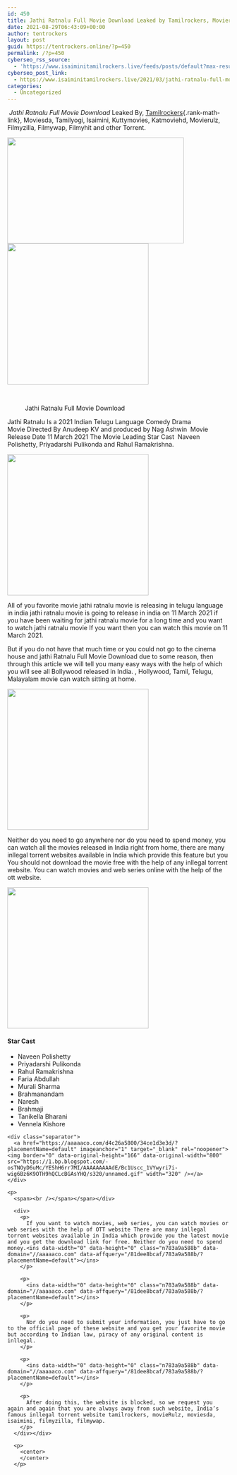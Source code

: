 ```yaml
---
id: 450
title: Jathi Ratnalu Full Movie Download Leaked by Tamilrockers, Movierulz
date: 2021-08-29T06:43:09+00:00
author: tentrockers
layout: post
guid: https://tentrockers.online/?p=450
permalink: /?p=450
cyberseo_rss_source:
  - 'https://www.isaiminitamilrockers.live/feeds/posts/default?max-results=150&start-index=151'
cyberseo_post_link:
  - https://www.isaiminitamilrockers.live/2021/03/jathi-ratnalu-full-movie-download.html
categories:
  - Uncategorized
---
```

<meta content="&nbsp; Jathi Ratnalu Full Movie Download &nbsp;Leaked By, &nbsp; Tamilrockers , Moviesda, Tamilyogi, Isaimini, Kuttymovies, Katmoviehd, Movierulz, Filmyzil..." name="twitter:description" />

  


<center>
</center>

  
<ins data-width="0" data-height="0" class="n783a9a588b" data-domain="//aaaaaco.com" data-affquery="/81dee8bcaf/783a9a588b/?placementName=default"></ins>

&nbsp;_<span>Jathi Ratnalu Full Movie Download</span>_<span>&nbsp;Leaked By,</span><span>&nbsp;</span>[Tamilrockers](http://www.tamilrockers.co.nz/){.rank-math-link}<span>, Moviesda, Tamilyogi, Isaimini, Kuttymovies, Katmoviehd, Movierulz, Filmyzilla, Filmywap, Filmyhit and other Torrent.</span><ins data-width="0" data-height="0" class="n783a9a588b" data-domain="//aaaaaco.com" data-affquery="/81dee8bcaf/783a9a588b/?placementName=default"></ins>

<ins data-width="0" data-height="0" class="n783a9a588b" data-domain="//aaaaaco.com" data-affquery="/81dee8bcaf/783a9a588b/?placementName=default"></ins>

<div class="separator">
  <a href="https://1.bp.blogspot.com/-SMxKa3fscj8/YESgk-O1AjI/AAAAAAAAAco/i6k44V52jB8cqEWcZLjhWpN1TIlcfscCgCLcBGAsYHQ/s1200/600d078b650d8.jpg" imageanchor="1"><img loading="lazy" border="0" data-original-height="900" data-original-width="1200" height="240" src="https://1.bp.blogspot.com/-SMxKa3fscj8/YESgk-O1AjI/AAAAAAAAAco/i6k44V52jB8cqEWcZLjhWpN1TIlcfscCgCLcBGAsYHQ/w400-h240/600d078b650d8.jpg" width="400" /></a>
</div>



<div class="separator">
  <a href="https://aaaaaco.com/d4c26a5800/34ce1d3e3d/?placementName=default" imageanchor="1" target="_blank" rel="noopener"><img border="0" data-original-height="166" data-original-width="800" src="https://1.bp.blogspot.com/-ieOl1Srt-y8/YESgyq1AoZI/AAAAAAAAAcs/urtNaDkoXv0RCPWHWREgOAjnJJu6XLgywCLcBGAsYHQ/s320/unnamed.gif" width="320" /></a>
</div>

<span><br /></span><ins data-width="0" data-height="0" class="n783a9a588b" data-domain="//aaaaaco.com" data-affquery="/81dee8bcaf/783a9a588b/?placementName=default"></ins>

<div>
  <figure class="wp-block-image size-large"><figcaption>Jathi Ratnalu Full Movie Download</figcaption></figure> 
  
  <p>
    Jathi Ratnalu Is a 2021 Indian Telugu Language Comedy Drama Movie&nbsp;<span>Directed By&nbsp;Anudeep KV</span>&nbsp;and produced by&nbsp;<span>Nag Ashwin</span>&nbsp; Movie Release Date&nbsp;<span>11 March 2021</span>&nbsp;The Movie Leading Star Cast &nbsp;Naveen Polishetty,&nbsp;Priyadarshi Pulikonda&nbsp;and&nbsp;Rahul Ramakrishna.<ins data-width="0" data-height="0" class="n783a9a588b" data-domain="//aaaaaco.com" data-affquery="/81dee8bcaf/783a9a588b/?placementName=default"></ins>
  </p>
  
  <div class="separator">
    <a href="https://aaaaaco.com/d4c26a5800/34ce1d3e3d/?placementName=default" imageanchor="1" target="_blank" rel="noopener"><img border="0" data-original-height="166" data-original-width="800" src="https://1.bp.blogspot.com/-2Piv3YCfZwo/YESg57-P_TI/AAAAAAAAAc0/1DL7AZ8hsco7pSqlog-GHcGwMTAwRY9EwCLcBGAsYHQ/s320/unnamed.gif" width="320" /></a>
  </div>
  
  <p>
    All of you favorite movie jathi ratnalu movie is releasing in telugu language in india jathi ratnalu movie is going to release in india on 11 March 2021 if you have been waiting for jathi ratnalu movie for a long time and you want to watch jathi ratnalu movie If you want then you can watch this movie on 11 March 2021.<ins data-width="0" data-height="0" class="n783a9a588b" data-domain="//aaaaaco.com" data-affquery="/81dee8bcaf/783a9a588b/?placementName=default"></ins>
  </p>
  
  <p>
    <ins data-width="0" data-height="0" class="n783a9a588b" data-domain="//aaaaaco.com" data-affquery="/81dee8bcaf/783a9a588b/?placementName=default"></ins>
  </p>
  
  <p>
    But if you do not have that much time or you could not go to the cinema house and&nbsp;<span>jathi Ratnalu Full Movie Download</span>&nbsp;due to some reason, then through this article we will tell you many easy ways with the help of which you will see all Bollywood released in India. , Hollywood, Tamil, Telugu, Malayalam movie can watch sitting at home.<ins data-width="0" data-height="0" class="n783a9a588b" data-domain="//aaaaaco.com" data-affquery="/81dee8bcaf/783a9a588b/?placementName=default"></ins>
  </p>
  
  <div class="separator">
    <a href="https://aaaaaco.com/d4c26a5800/34ce1d3e3d/?placementName=default" imageanchor="1" target="_blank" rel="noopener"><img border="0" data-original-height="166" data-original-width="800" src="https://1.bp.blogspot.com/-FsIi_gGr2oA/YESg9_D1D4I/AAAAAAAAAc4/zFyKZ7itZtsN5NBCSudO0dmlwBDIGJVoQCLcBGAsYHQ/s320/unnamed.gif" width="320" /></a>
  </div>
  
  <p>
    Neither do you need to go anywhere nor do you need to spend money, you can watch all the movies released in India right from home, there are many inllegal torrent websites available in India which provide this feature but you You should not download the movie free with the help of any inllegal torrent website. You can watch movies and web series online with the help of the ott website.
  </p>
  
  <div class="separator">
    <a href="https://aaaaaco.com/d4c26a5800/34ce1d3e3d/?placementName=default" imageanchor="1" target="_blank" rel="noopener"><img border="0" data-original-height="166" data-original-width="800" src="https://1.bp.blogspot.com/-6WgcjAI_MPA/YEShBRaN1EI/AAAAAAAAAc8/aqsJJ-Ao_BYIsERIKErKP3VklhIsdN1GwCLcBGAsYHQ/s320/unnamed.gif" width="320" /></a>
  </div>
  
  <p>
  </p>
  
  <h4>
    <span class="ez-toc-section" id="Star_Cast"></span><span>Star Cast&nbsp;</span><span class="ez-toc-section-end"></span>
  </h4>
  
  <ul>
    <li>
      Naveen Polishetty&nbsp;
    </li>
    <li>
      Priyadarshi Pulikonda
    </li>
    <li>
      Rahul Ramakrishna
    </li>
    <li>
      Faria Abdullah&nbsp;
    </li>
    <li>
      Murali Sharma
    </li>
    <li>
      Brahmanandam&nbsp;
    </li>
    <li>
      Naresh
    </li>
    <li>
      Brahmaji
    </li>
    <li>
      Tanikella Bharani
    </li>
    <li>
      Vennela Kishore
    </li>
  </ul>
  
  <div>
    <span></p> 
    
    <div class="separator">
      <a href="https://aaaaaco.com/d4c26a5800/34ce1d3e3d/?placementName=default" imageanchor="1" target="_blank" rel="noopener"><img border="0" data-original-height="166" data-original-width="800" src="https://1.bp.blogspot.com/-osTNOyD6uMc/YEShH6rr7MI/AAAAAAAAAdE/Bc1Uscc_1VYwyri7i-wig6Bz6K9OTH9hQCLcBGAsYHQ/s320/unnamed.gif" width="320" /></a>
    </div>
    
    <p>
      <span><br /></span></span></div> 
      
      <div>
        <p>
          If you want to watch movies, web series, you can watch movies or web series with the help of OTT website There are many inllegal torrent websites available in India which provide you the latest movie and you get the download link for free. Neither do you need to spend money.<ins data-width="0" data-height="0" class="n783a9a588b" data-domain="//aaaaaco.com" data-affquery="/81dee8bcaf/783a9a588b/?placementName=default"></ins>
        </p>
        
        <p>
          <ins data-width="0" data-height="0" class="n783a9a588b" data-domain="//aaaaaco.com" data-affquery="/81dee8bcaf/783a9a588b/?placementName=default"></ins>
        </p>
        
        <p>
          Nor do you need to submit your information, you just have to go to the official page of these website and you get your favorite movie but according to Indian law, piracy of any original content is inllegal.
        </p>
        
        <p>
          <ins data-width="0" data-height="0" class="n783a9a588b" data-domain="//aaaaaco.com" data-affquery="/81dee8bcaf/783a9a588b/?placementName=default"></ins>
        </p>
        
        <p>
          After doing this, the website is blocked, so we request you again and again that you are always away from such website, India’s famous inllegal torrent website tamilrockers, movieRulz, moviesda, isaimini, filmyzilla, filmywap.
        </p>
      </div></div> 
      
      <p>
        <center>
        </center>
      </p>